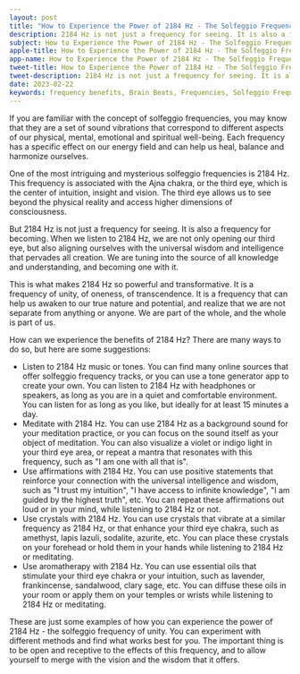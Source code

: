 ```yaml
---
layout: post
title: "How to Experience the Power of 2184 Hz - The Solfeggio Frequency of Unity"
description: 2184 Hz is not just a frequency for seeing. It is also a frequency for becoming. When we listen to 2184 Hz, we are not only opening our third eye, but also aligning ourselves with the universal wisdom and intelligence that pervades all creation.
subject: How to Experience the Power of 2184 Hz - The Solfeggio Frequency of Unity
apple-title: How to Experience the Power of 2184 Hz - The Solfeggio Frequency of Unity
app-name: How to Experience the Power of 2184 Hz - The Solfeggio Frequency of Unity
tweet-title: How to Experience the Power of 2184 Hz - The Solfeggio Frequency of Unity
tweet-description: 2184 Hz is not just a frequency for seeing. It is also a frequency for becoming. When we listen to 2184 Hz, we are not only opening our third eye, but also aligning ourselves with the universal wisdom and intelligence that pervades all creation.
date: 2023-02-22
keywords: frequency benefits, Brain Beats, Frequencies, Solfeggio Frequency, ajna chakra, 3rd eye, 2184 Hz, Brain wave entrainment, sound therapy
---
```


If you are familiar with the concept of solfeggio frequencies, you may know that they are a set of sound vibrations that correspond to different aspects of our physical, mental, emotional and spiritual well-being. Each frequency has a specific effect on our energy field and can help us heal, balance and harmonize ourselves.

One of the most intriguing and mysterious solfeggio frequencies is 2184 Hz. This frequency is associated with the Ajna chakra, or the third eye, which is the center of intuition, insight and vision. The third eye allows us to see beyond the physical reality and access higher dimensions of consciousness.

But 2184 Hz is not just a frequency for seeing. It is also a frequency for becoming. When we listen to 2184 Hz, we are not only opening our third eye, but also aligning ourselves with the universal wisdom and intelligence that pervades all creation. We are tuning into the source of all knowledge and understanding, and becoming one with it.

This is what makes 2184 Hz so powerful and transformative. It is a frequency of unity, of oneness, of transcendence. It is a frequency that can help us awaken to our true nature and potential, and realize that we are not separate from anything or anyone. We are part of the whole, and the whole is part of us.

How can we experience the benefits of 2184 Hz? There are many ways to do so, but here are some suggestions:

- Listen to 2184 Hz music or tones. You can find many online sources that offer solfeggio frequency tracks, or you can use a tone generator app to create your own. You can listen to 2184 Hz with headphones or speakers, as long as you are in a quiet and comfortable environment. You can listen for as long as you like, but ideally for at least 15 minutes a day.
- Meditate with 2184 Hz. You can use 2184 Hz as a background sound for your meditation practice, or you can focus on the sound itself as your object of meditation. You can also visualize a violet or indigo light in your third eye area, or repeat a mantra that resonates with this frequency, such as "I am one with all that is".
- Use affirmations with 2184 Hz. You can use positive statements that reinforce your connection with the universal intelligence and wisdom, such as "I trust my intuition", "I have access to infinite knowledge", "I am guided by the highest truth", etc. You can repeat these affirmations out loud or in your mind, while listening to 2184 Hz or not.
- Use crystals with 2184 Hz. You can use crystals that vibrate at a similar frequency as 2184 Hz, or that enhance your third eye chakra, such as amethyst, lapis lazuli, sodalite, azurite, etc. You can place these crystals on your forehead or hold them in your hands while listening to 2184 Hz or meditating.
- Use aromatherapy with 2184 Hz. You can use essential oils that stimulate your third eye chakra or your intuition, such as lavender, frankincense, sandalwood, clary sage, etc. You can diffuse these oils in your room or apply them on your temples or wrists while listening to 2184 Hz or meditating.

These are just some examples of how you can experience the power of 2184 Hz - the solfeggio frequency of unity. You can experiment with different methods and find what works best for you. The important thing is to be open and receptive to the effects of this frequency, and to allow yourself to merge with the vision and the wisdom that it offers.